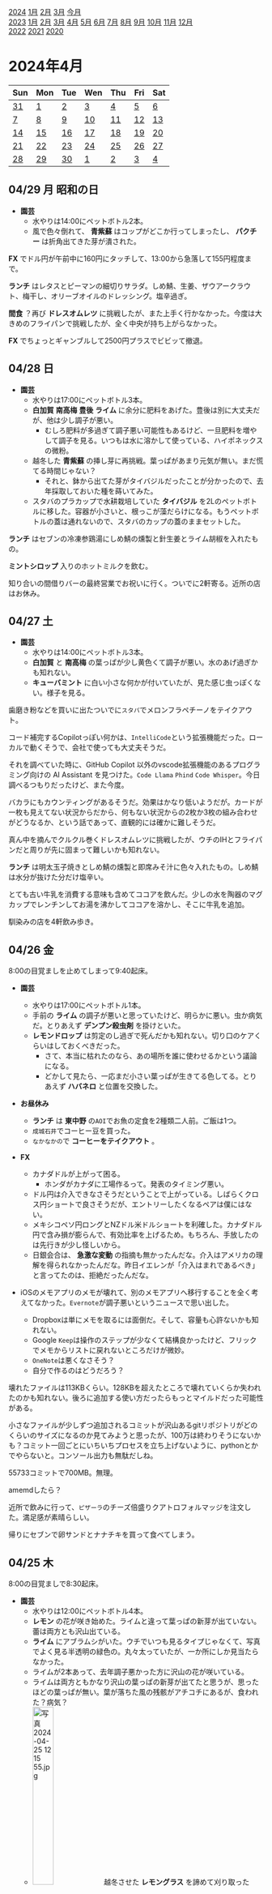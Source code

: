 [2024](README.md#2024) [1月](2024-01.md) [2月](2024-02.md) [3月](2024-03.md) [今月](2024-04.md)  
[2023](README.md#2023) [1月](2023-01.md) [2月](2023-02.md) [3月](2023-03.md) [4月](2023-04.md) [5月](2023-05.md) [6月](2023-06.md) [7月](2023-07.md) [8月](2023-08.md) [9月](2023-09.md) [10月](2023-10.md) [11月](2023-11.md) [12月](2023-12.md)  
[2022](README.md#2022) [2021](README.md#2021) [2020](README.md#2020)  

2024年4月
=========

|Sun|Mon|Tue|Wen|Thu|Fri|Sat|
|---|---|---|---|---|---|---|
|[31](2024-03.md#0331-日)|[1](#0401-月)|[2](#0402-火)|[3](#0403-水)|[4](#0404-木)|[5](#0405-金)|[6](#0406-土)|
|[7](#0407-日)|[8](#0408-月)|[9](#0409-火)|[10](#0410-水)|[11](#0411-木)|[12](#0412-金)|[13](#0413-土)|
|[14](#0414-日)|[15](#0415-月)|[16](#0416-火)|[17](#0417-水)|[18](#0418-木)|[19](#0419-金)|[20](#0420-土)|
|[21](#0421-日)|[22](#0422-月)|[23](#0423-火)|[24](#0424-水)|[25](#0425-木)|[26](#0426-金)|[27](#0427-土)|
|[28](#0428-日)|[29](#0429-月)|[30](#0430-火)|[1](2024-05.md#0501-水)|[2](2024-05.md#0502-木)|[3](2024-05.md#0503-金)|[4](2024-05.md#0504-土)|

04/29 月 昭和の日
--------

- __園芸__
  - 水やりは14:00にペットボトル2本。
  - 風で色々倒れて、 __青紫蘇__ はコップがどこか行ってしまったし、 __パクチー__ は折角出てきた芽が潰された。

__FX__ でドル円が午前中に160円にタッチして、13:00から急落して155円程度まで。

__ランチ__ はレタスとピーマンの細切りサラダ。しめ鯖、生姜、ザウアークラウト、梅干し、オリーブオイルのドレッシング。塩辛過ぎ。

__間食__ ？再び __ドレスオムレツ__ に挑戦したが、また上手く行かなかった。今度は大きめのフライパンで挑戦したが、全く中央が持ち上がらなかった。

__FX__ でちょっとギャンブルして2500円プラスでビビッて撤退。

04/28 日
--------

- __園芸__
  - 水やりは17:00にペットボトル3本。
  - __白加賀__ __南高梅__ __豊後__ __ライム__ に余分に肥料をあげた。豊後は別に大丈夫だが、他は少し調子が悪い。
    - むしろ肥料が多過ぎて調子悪い可能性もあるけど、一旦肥料を増やして調子を見る。いつもは水に溶かして使っている、ハイポネックスの微粉。
  - 越冬した __青紫蘇__ の挿し芽に再挑戦。葉っぱがあまり元気が無い。まだ慌てる時間じゃない？
     - それと、鉢から出てた芽がタイバジルだったことが分かったので、去年採取しておいた種を蒔いてみた。
  - スタバのプラカップで水耕栽培していた __タイバジル__ を2Lのペットボトルに移した。容器が小さいと、根っこが藻だらけになる。もうペットボトルの蓋は通れないので、スタバのカップの蓋のままセットした。

__ランチ__ はセブンの冷凍参鶏湯にしめ鯖の燻製と針生姜とライム胡椒を入れたもの。

__ミントシロップ__ 入りのホットミルクを飲む。

知り合いの間借りバーの最終営業でお祝いに行く。ついでに2軒寄る。近所の店はお休み。

04/27 土
--------

- __園芸__
  - 水やりは14:00にペットボトル3本。
  - __白加賀__ と __南高梅__ の葉っぱが少し黄色くて調子が悪い。水のあげ過ぎかも知れない。
  - __キューバミント__ に白い小さな何かが付いていたが、見た感じ虫っぽくない。様子を見る。

歯磨き粉などを買いに出たついでに`スタバ`でメロンフラペチーノをテイクアウト。

コード補完するCopilotっぽい何かは、`IntelliCode`という拡張機能だった。ローカルで動くそうで、会社で使っても大丈夫そうだ。

それを調べていた時に、GitHub Copilot 以外のvscode拡張機能のあるプログラミング向けの AI Assistant を見つけた。`Code Llama` `Phind` `Code Whisper`。今日調べるつもりだったけど、また今度。

バカラにもカウンティングがあるそうだ。効果はかなり低いようだが。カードが一枚も見えてない状況からだから、何もない状況からの2枚か3枚の組み合わせがどうなるか、という話であって、直観的には確かに難しそうだ。

真ん中を摘んでクルクル巻くドレスオムレツに挑戦したが、ウチのIHとフライパンだと周りが先に固まって難しいかも知れない。

__ランチ__ は明太玉子焼きとしめ鯖の燻製と即席みそ汁に色々入れたもの。しめ鯖は水分が抜けた分だけ塩辛い。

とても古い牛乳を消費する意味も含めてココアを飲んだ。少しの水を陶器のマグカップでレンチンしてお湯を沸かしてココアを溶かし、そこに牛乳を追加。

馴染みの店を4軒飲み歩き。

04/26 金
--------

8:00の目覚ましを止めてしまって9:40起床。

- __園芸__
  - 水やりは17:00にペットボトル1本。
  - 手前の __ライム__ の調子が悪いと思っていたけど、明らかに悪い。虫か病気だ。とりあえず __デンプン殺虫剤__ を掛けといた。
  - __レモンドロップ__ は剪定のし過ぎで死んだかも知れない。切り口のケアくらいはしておくべきだった。
    - さて、本当に枯れたのなら、あの場所を誰に使わせるかという議論になる。
    - どかして見たら、一応まだ小さい葉っぱが生きてる色してる。とりあえず __ハバネロ__ と位置を交換した。

- __お昼休み__
  - __ランチ__ は __東中野__ の`AOI`でお魚の定食を2種類二人前。ご飯は1つ。
  - `成城石井`でコーヒー豆を買った。
  - `なかなかの`で __コーヒーをテイクアウト__ 。

- __FX__ 
  - カナダドルが上がって困る。
    - ホンダがカナダに工場作るって。発表のタイミング悪い。
  - ドル円は介入できなさそうだということで上がっている。しばらくクロス円ショートで良さそうだが、エントリーしたくなるペアは僕にはない。
  - メキシコペソ円ロングとNZドル米ドルショートを利確した。カナダドル円で含み損が膨らんで、有効比率を上げるため。もちろん、手放したのは先行きが少し怪しいから。
  - 日銀会合は、 __急激な変動__ の指摘も無かったんだな。介入はアメリカの理解を得られなかったんだな。昨日イエレンが「介入はまれであるべき」と言ってたのは、拒絶だったんだな。

- iOSのメモアプリのメモが壊れて、別のメモアプリへ移行することを全く考えてなかった。`Evernote`が調子悪いというニュースで思い出した。
  - Dropboxは単にメモを取るには面倒だ。そして、容量も心許ないかも知れない。
  - Google `Keep`は操作のステップが少なくて結構良かったけど、フリックでメモからリストに戻れないところだけが微妙。
  - `OneNote`は悪くなさそう？
  - 自分で作るのはどうだろう？

壊れたファイルは113KBくらい。128KBを超えたところで壊れていくらか失われたのかも知れない。後ろに追加する使い方だったらもっとマイルドだった可能性がある。

小さなファイルが少しずつ追加されるコミットが沢山あるgitリポジトリがどのくらいのサイズになるのか見てみようと思ったが、100万は終わりそうにないかも？コミット一回ごとにいちいちプロセスを立ち上げないように、pythonとかでやらないと。コンソール出力も無駄だしね。

55733コミットで700MB。無理。

amemdしたら？

近所で飲みに行って、`ピザーラ`のチーズ倍盛りクアトロフォルマッジを注文した。満足感が素晴らしい。

帰りにセブンで卵サンドとナナチキを買って食べてしまう。

04/25 木
--------

8:00の目覚ましで8:30起床。

- __園芸__
  - 水やりは12:00にペットボトル4本。
  - __レモン__ の花が咲き始めた。ライムと違って葉っぱの新芽が出ていない。蕾は両方とも沢山出ている。
  - __ライム__ にアブラムシがいた。ウチでいつも見るタイプじゃなくて、写真でよく見る半透明の緑色の。丸々太っていたが、一か所にしか見当たらなかった。
  - ライムが2本あって、去年調子悪かった方に沢山の花が咲いている。
  - ライムは両方ともかなり沢山の葉っぱの新芽が出てたと思うが、思ったほどの葉っぱが無い。葉が落ちた風の残骸がアチコチにあるが、食われた？病気？
  - <img src='images/%E5%86%99%E7%9C%9F%202024%2D04%2D25%2012%2015%2055.jpg' alt='写真 2024-04-25 12 15 55.jpg' width='30%'> 越冬させた __レモングラス__ を諦めて刈り取ったら、まだ水分が沢山ある茎があったので、もう少し放置してみる。
  - <img src='images/%E5%86%99%E7%9C%9F%202024%2D04%2D25%2012%2008%2000.jpg' alt='写真 2024-04-25 12 08 00.jpg' width='30%'> __カレーリーフ__ の芽がお盛ん。もう小さな蕾が出始めているが去年もこんなタイミングだったっけ？

風乾したまま寝てしまって、起きてから __しめ鯖__ を __燻製__ した。かなり乾いてしまっていて、どうかと思った。かなり硬い。ヒスタミンが大量に出来てないといいけど、お酢で失活してるといいな。

今日はまた工事の音が一段と激しい。

久しぶりに __コーヒー__ を淹れた。

vscodeでの範囲選択の開始と終了は、`Set Selection Anchor`と`Select From Anchor to Cursor`。

しめ鯖の燻製で、チップが結構燃え残ったので、 __クルミ__ と __カシューナッツ__ も燻製した。クルミは生で、カシューナッツはローストしてから。

__ランチ__ は`まいばすけっと`の冷凍クラムチャウダーでうどんを150g。

刈り取った __レモングラス__ の中からフレッシュな部分を選んでハーブティーにした。

__晩飯__ はしめ鯖と生姜の和え物とレタスとピーマンと固ゆで卵を和えたもの。ぼやけた味。

カナダドル調子良過ぎ。

近所に飲みに行って帰りにセブンでナナチキを買って食べてしまい、帰ってから具沢山味噌汁を作って食べてしまう。

04/24 水
--------

目覚ましを掛け忘れて12:00起床。

水やりは13:00に少しだけ。

最近また据え付けのIH調理器の調子が悪い。

__ランチ__ はぶっかけうどん200g。レタスの細切りとしめ鯖と明太子と卵と生姜と自家製麺つゆ。

C++で演算子オーバーロードに`static`を付けられないことを知らなかった。  
https://cpprefjp.github.io/lang/cpp23/static_operator.html

`#elif`ってなかったんだっけ？`#elifdef`が無かったから`#if'の条件も統一感のために`defined()`を使うようにしていた経験から、元々あったのではないかと思うんだけど。  
https://cpprefjp.github.io/lang/cpp23/add_support_for_preprocessing_directives_elifdef_and_elifndef.html

__スペルチェッカー__ のプログラム言語の辞書に`elifdef`とかを __追加して欲しい__ 。オープンソースなので、 __自分で追加して貢献すべき__ なのだろうが。

__晩飯__ は即席コンソメスープに冷凍餃子とワカメとザウアークラウトと生姜のみじん切りを入れたもの。

__しめ鯖__ を __燻製__ にすべく、サーキュレーターで風乾。

04/23 火
--------

目覚ましを掛け忘れて工事の音で9:00起床。

水やりは室内だけ。昨晩は雨。

__しめ鯖__ が届いたが、食べ切れない気がしてきた。200gずつ5回なら行けそうな気がしてたが、どうだろうか。とりあえず燻製しておこうか。

- __ランチ__ は明太バター釜玉うどん150g。
  - Apple Watchのタイマーが途中で止まっていて、茹で時間が分からなくなった。釜玉なら、もう少し茹でた方が良かっただろう。

<details><summary>C#でメンバの属性だけが違うクラスを作りたい。</summary>

が、これがコンパイルが通らない。まあ分かるけど。
```cs
public class Class<TAttribute> where TAttribute : Attribute
{
  [TAttribute]
  public int member;
}
```
</details>

vscodeでのAIっぽい補完ってのは、AIではないような気がしてきた。LLMにしては提案の範囲が狭い。それでもIMEのクラウド予測変換程度には提案してくる気がする。

PCで音楽を昨日の夜からずっと流しっぱなしだったかも知れない。

知り合いの誕生日で東中野で一杯。近所に寄って帰宅。

04/22 月
--------

8:00の目覚ましで9:20起床。

水やりは屋内の鉢だけ。

__ランチ__ は一蘭に冷凍餃子とサラダチキンと卵。`まいばすけっと`のサラダチキンを加熱して食べたら食感が良くて美味しい。

ペットボトルの水は、時間経過で減るそうだ。水分子がペットボトルを透過できるからだという。以前サンペレグリノというイタリアのスパークリングウォーターを買い置きしていたが、放置しておくとボトルがへこむ。炭酸が抜けたのだと思っていたが、気体を透過するなら気圧は外と変わらないハズだ。水分子だけが外に透過して、気体が中に入らないからへこむのか。

__晩飯__ はランチの一蘭の残りのスープで春雨とワカメを戻したものと、缶詰の焼き鳥塩味。

- 通販で注文した __うどん__ が届いた。
  - そのために、 __麺つゆ__ を作ろうと思っていたが、日本酒を買いに行く重い腰が上がらなかった。
  - 1kg1000円で高くはないし、日持ちもするからいいな、試してみたいな、と思ったが、今になってみると、自分で打っても良かったな。

`マルマンストア`に料理酒と生姜と明太子を買いに行った。明太子は釜玉に使う。

麺つゆを作った。副産物で佃煮ができるが、これを使い切るのがまた大変。

__夜食__ にスナック菓子と即席みそ汁に乾燥食材を入れたもの。

__FX__ 加ドルが順調で憎らしい。

04/21 日
--------

- __園芸__
  - 水やりは15:00にペットボトル1本。雨。
  - スーパーで買った __ピーマン__ の種をハイドロボールに蒔いてみた。

__ランチ__ はサラダと冷凍餃子と目玉焼き。

まいばすとファミマで買い物。

__晩飯__ はサラダとおにぎり2つ。

近所で晩酌。

04/20 土
--------

- __園芸__
  - 水やりは14:00にペットボトル4本。
  - __パクチー__ が芽を出した。
  - __梅__ の実が1つ落ちた。風邪で鉢が倒れるので、そのせいだろう。

- __燻製__
  - マグカップにチップを入れて燻製してみたが、酸素不足で十分な煙が出ない。
  - 火が消えてすぐに温度が低下してしまうのも原因だろうから、マグカップに別の熱源を入れて、それでチップを加熱するようにしたら上手く行く可能性があるが、丁度良い熱源を思い付かない。そういう使い方のできる電熱線の器具が手に入るといいのだけど。

__太陽電池__ で __エアレーション__ する器具がウィッシュリストに入っていて、水耕栽培で試してみたい。配置場所が難しいけど。

__晩飯__ は一蘭の乾麺に冷凍餃子と卵とワカメを入れたものと、残しのスープで春雨を戻したもの。自家製紅ショウガを足してみたが素晴らしい。

04/19 金
--------

9:00の目覚ましで9:30起床。8:40に目覚ましなしで一度目を覚ましたが、起き上がれなかった。

- __園芸__
  - 水やりは18:00にペットボトル4本。
  - __タイバジル__ をシャワーした。

`酔拳`の英語名は"Drunk Monkey"だっけ"Drunk Dragon"だっけ？と思ったら、日本では「ドランクモンキー 酔拳」という名前だが英語圏では`Drunken Master`という名前で公開されたらしい。

__ランチ__ はサラダ。レタスの細切りとザウアークラウトとピーマンと乾燥こんにゃく麺とワカメとダイスカットしたサラダチキンに、ライム胡椒をレモン果汁とオリーブオイルで伸ばしてチューブニンニクとコショウを足したもので和えた。ザウアークラウトも塩気があるので、塩辛くなり過ぎて、それでこんにゃく麺とワカメを足した。

自家製の __ライムジャム__ と __ミントシロップ__ を炭酸で割って飲んだ。かなり伸ばしても美味しい。ミントシロップは少し変な舌触りがする。なんだろうか？

昨日 __ベトナム食材店__ で買って忘れてた良く分からない食べ物を __間食__ に食べる。プラカップに透明な薄い板状のものに赤い粉をまぶしたものが沢山入っている。その上に、青ネギや乾燥海老やアレコレが入っている。お湯をかけて食べてみると、求肥のようなベトベトしたものになった。まあまあ美味しい。

__FX__ で午前中にイスラエルのシリア攻撃で円高になって、ドルの買い場を期待してたが、夕方にはほとんど戻った。それとは別にメキシコが調子悪くて含み損。

- __お出掛け__
  - 今日も __ココナッツ__ を買いに __北新宿__ の __大久保通り__ の __ベトナム食材店__ `スアンショップ`へ行った。昨日のココナッツは全部配ってしまった。
    - 冷蔵庫にタピオカのようなスイーツが売っていて、気になっていたので買った。
    - あとはおつまみをいくつか。
  - 近所の飲み屋に差し入れして一杯。

04/18 木
--------

目覚ましを掛け忘れて8:00起床。小便に行って、そのまま起きた。こうありたい。

- __園芸__
  - 水やりは9:00にペットボトル2本。
  - __豊後__ の葉っぱが、下と上にだけ付いている。
  - __サラダほうれん草__ が出てきた。

資源ゴミが8:20にすでに回収されていた。

塩卵をビニール袋で漬けていたが、水が漏れていた。他で漏れた覚えはないんだけど。塩分が濃いから？それとも口が甘かった？

__紅ショウガ__ を試食してみたが、もう十分に漬かっていた。かなり塩辛い。元の梅酢が自家製で塩分濃度高めだからね。

大根のザウアークラウトはまだ微妙。辛味も抜けてないし、少し糠臭いだけの大根。

__ランチ__ はポテチと塩卵とシャウエッセン。

ランチはかなり足りなかったが、空腹を我慢してたらやり過ごすことが出来た。

- __晩飯__ は通販のラーメンとサラダ。
  - 通販のラーメンは半生タイプの久留米ラーメンだって。青ネギを散らして。味変に、ニンニク、豆板醤、 __紅ショウガ__ を順次投入。それぞれ美味しい。紅ショウガはこのために作った。
  - サラダはレタスの細切りとザウアークラウトに、ツナ缶とライム胡椒で味付けしたもの。ライム胡椒は多少負けてた。

Yahooショッピングで、生クルミ700g1000円、白イチジク700g1100円と、イスラム横丁より安いのがあって驚いた。クルミは注文した。イチジクは買ったばかりなのでパス。

- __グラストップスモーカー__ という燻製器具があることを初めて知った。
  - 袋にチューブで煙を送る装置は、 __スモーキングガン__ とか __スモークインフューザー__ とか言うらしい。
    - コッチだけあれば、グラスにも煙を送り込めるんだじゃなの？
    - と思ったが、むしろグラストップスモーカーをビニール袋の中で炊くことが出来るのでは？また、袋に煙を詰めて、その煙をストローやチューブでどこかに送り込むことも出来るだろう。
    - この手の装置は、ファンで煙を送り込むことが、その本質らしい。
  - いやいや、 __マグカップの中でチップを燃やす__ だけでいいのでは？で、穴の付いた蓋をして。
    - 底が加熱され過ぎる、ということなら、 ハイドロボールを敷いたら良い。そうするとチップが間に落ちるのが面倒かも知れないが、 __ハイドロボールにアルミ箔を乗せ__ たらどうか。 __蓋もアルミ箔__ でいいだろう。

- __お出掛け__
  - `ダイソー`で __燻製__ のためのマグカップとチューブとストローを購入。
  - __ココナッツ__ を買いに __北新宿__ の __大久保通り__ の __ベトナム食材店__ `スアンショップ`へ行った。
    - 以前にここでココナッツを買って飲み屋に差し入れて、その時はジュースだけ飲んで残りを捨てたが、内側を削ってココナッツが取れること、それを細かくして煮るとココナッツミルクが取れることを知って試したい。
    - ついでに面白そうなものを色々買った。
  - `雑談`と`ハッカーズバー`と`VIVO`に今日の戦利品を差し入れ。

04/17 水
--------

4:00に起床してそのまま眠れず。

- __園芸__
  - __茗荷__ を室内に入れた。芽が4本出てる。
  - __ハバネロ__ が頻繁に倒れるので、柵に寄せてもたれさせた。日照の良いところに置きたいが、店頭対策をしないと。
  - 手前の __ライム__ の葉に小さな黒い粒々。虫？汚れ？一応木酢液を掛けておいた。
  - __タイバジル__ にカイガラムシ。家を出る直前に見つけたので、可能なら帰宅後、でなければ後日。

`スタバ`でアメリカーノのグランデ、ショット2つ追加。

__ランチ__ は社食。

- C#で整数回の単純なループ。
  - ```cs
    foreach (var _ in Enumerable.Range(, 3)) {}
    ```
    これでは`var`が省けないのが悲しい。そして、タプルじゃないのでループ変数に代入可能。それじゃ`Enumerable.Range()`使う意味が無い。
    ```cs
    foreach ((i, _) in Enumerable.Range(1, 3).Select(0, 3)) {}
    ```
    はちょっとやり過ぎに感じる。普通に`for (int i = 0; i < 3; ++i) {}`だね。

検証用の一時的なコードだけど、後で再び検証したくなるかも知れないから残しておきたい。コメントアウトすると、その内にコンパイルが通らなくなってしまう。関数に切り分けて呼ばないようにしたいのだが、余計な警告が出る。悲しい。

__飯田橋__ まで歩いて、の`Frank's`で一杯。電車で帰宅。

04/16 火
--------

8:00の目覚ましで9:30起床。

- __園芸__
  - 水やりは12:00にペットボトル2本。
  - __ハバネロ__ が強風で倒れていた。それとは別に、あまり新芽が付かない、実の萎れ始めた枝を切った。

- __FX__ 昨日のアメリカの物価指数が良くて、またドル円が上がった。先週のCPIの前に買っていたら、かなり儲かった。まあ、そのつもりは無かったけど。
  - その先週のCPIまで、長いことダラダラした展開だったけど、どうやら155円で介入があるかどうか試さずにはいられない、という気分のようだ。
  - 一応、151.5円と150.5円に指値の買いを1枚ずつ入れておいた。介入で5円下がるとして、いくらか余裕のあるところ。

`まいばすけっと`にレタスを買いに行く。

- __ランチ__ はレタスの細切りに`天下一品`のレトルトカレーを掛けて、卵と豆腐とキャベツのザウアークラウトを乗せたもの。
  - 卵と豆腐とレトルトカレーを同じ小鍋で温めたが、もっと長時間加熱すべきだった。

- __ザウアークラウト__
  - キャベツのを引き上げた。もっと臭いかと思ったけど、そうでもなかった。
  - __大根__ を1.6kg仕込んだ。それまでの漬け汁も使用。
    - 仕込んでる時に、塩がかかっただけのを食べてみたが十分に美味しい。塩大根アリかも。
    - 大根は先週の半ばにおつとめ品を2本買って、しばらく放置していた。少し表面がしおれていた。

大根は程々のサイズのが2本あって、ザウアークラウトには1本半使った。残りは __割り干し大根__ に。サーキュレーターの掃除をした。

お __茶__ を淹れた。袋に新茶と書いてあるから、おおよそ一年前のものだ。今年はあまりお茶を飲まなかったのだな。

- 冷凍のしめ鯖が1kg2280円だというので、重量比で安いと思い、少し前にYahooショッピングで買った。
  - `肉のハナマサ`あたりで冷凍の鯖フィレを買ったら、グラム単価はいくらだろう？そして、冷凍の鯖を買って来て自宅でしめ鯖を作った方が安いかも知れない？
  - でも衛生的にどうだろう？と思って検索してみると、そんなに悪くないようだ。とは言うものの、検索結果はアニサキスへの言及ばかり。加熱用として、冷凍までの扱いが悪いとしたら？
  - 鯖での食中毒だと、アニサキス以外ではヒスタミン中毒が多いと思い、調べてみた。ヒスタミン中毒は、加熱しても冷凍しても壊れないそうで、加熱した鯖で中毒のニュースが少ないのだから、ヒスタミン中毒については心配せずとも良さそうだ。

- __お出掛け__ 。冷凍のサバの相場を知りたいので、`業務スーパー`と`肉のハナマサ`がある __新大久保__ 界隈へ。
  - __イスラム横丁__ の`ナスコ`で乾燥白イチジクとレトルトカレーを購入。
  - `業務スーパー`2軒と`ハナマサ`一軒見て、冷凍のサバはザックリ100g100円前後なのかな？ハナマサは目方が分からなかったので、その内に買って量ってみたい。
  - __晩飯__ は、昔から __歌舞伎町__ で朝までやってるスッポン出汁のラーメン屋さんの`利しり`でオロチョンラーメンとおつまみと瓶ビール。おつまみのチャーシューがデカくて気前良い。ラーメンも大きい。丼で顔が洗えるサイズ。
  - 歩いて行って歩いて帰った。

04/15 月
--------

8:00の目覚ましで9:50起床。

リモート出社。

__コーヒー__ をプレスで淹れた。

C#の`Exception.StackTrace`メンバが文字列で、ジェネリクスの型パラメータが展開されていなくて往生。`T`がなんなの。

__ランチ__ は乾麺の`一蘭`に卵を入れたものと、残り汁で豆腐と春雨を煮たもの。一蘭は一食400円程度とまあまあの値段だが、乾麺の割にコシが良いし、スープも目方があって頑張って作ってそうだ。

アイスココアに __ミントシロップ__ を入れて飲んでみた。悪くない。

- __お出掛け__ 。今朝ジーンズをはく時に親指を引っ掛けて破いたので、新しいのを買いに __高田馬場__ へ行く。
  - __東中野__ で一杯。
  - `ジーンズメイト`でジーンズを購入。ストレッチ素材のが欲しくて、それがたまたま割引でラッキー。でも微妙に股が浅いかも。
  - 中華居酒屋？`小満`で __晩酌__ 。
  - 近所で常連の差し入れの蟹をご馳走になって帰宅。

04/14 日
--------

東京都の新型コロナ情報のサイトの更新が止まってた。推移を見れるのは面白かったんだけど。

色々したかった、せめて大根は __ザウアークラウト__ にしたかったが、ダラダラした。

- __お出掛け__
  - `モモガルテン`でコーヒーを飲んだ。
  - `万作`という小料理屋？で一杯。差し入れをテイクアウト。
  - `VIVO`に差し入れして一杯。謎肉も差し入れ。
  - `木瓜`という店が無くなっていた。
  - `雑談`で一杯。謎肉も差し入れ。
  - `アスタエルゴ`の間借りワインバーで一杯。謎肉も差し入れ。
  - 近所に寄って帰宅。

04/13 土
--------

- __園芸__
  - 水やりは15:00にペットボトル3本。
  - __ホップ__ のつるが __カレーリーフ__ に巻き付いていたので離した。
  - __ホーリーバジル__ を収穫した。葉っぱはナンプラー漬けでの保存を試してみる。花穂はハーブティー用に乾燥させる。
  - __パーライト__ に蒔いた __ベビーリーフ__ が芽を出した。室内で育てるつもりで、ホーリーバジルが日照を遮っていたので収穫した。
  - __ハイドロボール__ に __パクチー__ と __サラダほうれん草__ を蒔いてみた。パクチーは遅いしほうれん草は早過ぎる。

__ランチ__ は __ホーリーバジル__ の一部を使った __謎肉ガパオ__ 。謎肉はお湯で戻して使った。去年乾燥させた __レモンドロップ__ も一緒にお湯に漬けておいた。放置していたレモンドロップは種がカビていたが、コレはサーキュレーターで乾燥させていて、大丈夫だった。

iPhoneのメモの家計簿が壊れた。こないだも壊れたんだけど、つまりそれなりの確率で起きるということだ。多分大き過ぎることが問題だと思うので、毎年新しいメモにすることにした。

家計簿を付けているのはいいんだけど、集計機能が無い。以前から作りたいと思っているんだけど、重い腰が上がらない。

__東中野__ と近所で何軒か寄って一杯。

04/12 金
--------

目覚ましを掛け忘れて寝坊して遅刻。9:30に出社していなければならなかったが、直前に起床して10:30到着。

- 歩いて帰る。
  - 職場の1Fの`クラフトロック`で一杯。
  - 浜松町まで歩いて`デビルクラフト`で一杯。
  - その近くの`KOIKOI`で一杯。
  - 電車で __新宿__ に移動して東南口の`ドンキホーテ`で謎肉を購入。
  - __歌舞伎町__ の`パインテール2990`で __晩酌__ 。
  - __ゴールデン街__ で3軒。その内1軒には謎肉を差し入れ。
  - タクシーが捕まらない。景気が良くなったということだろう。
  - 自宅まで歩く。
  - 大久保の`ディアブロ`で一杯。
  - 近所に色々差し入れして一杯やって帰宅。

04/11 木
--------

8:00の目覚ましを9:00に掛け直して10:10起床。

- __園芸__
  - 水やりは15:00にペットボトル2本。
  - __ハバネロ__ の支柱を増やしたが、もっと太い支柱が必要だし、あの鉢では支柱を支えられるか心配だ。
  - __茗荷__ の芽が出てきた。日陰でも育つ植物なので、その内に本棚へ移動する。

リモート出社。

__ランチ__ はレタスの細切りにツナ缶の卵とじを乗せて[こないだの失敗したマヨネーズ](#0409-failed-mayo)を掛けたもの。

マヨネーズは冷蔵庫で冷やしたせいか、かなりとろみがついていた。これで十分なんだけど、手作りする時というのはその場で食べたいからなので、冷やす必要があるというのはどうも。それと、出汁巻きやチャーハンのレシピでマヨネーズを入れるのは多分乳化のミセルがあることによるものだと思うので、それとは別物になる。

マヨネーズを作るのに、ミルクフォーマーで行けるだろうか？こないだはダメだったが、ハンドブレンダーでもだめだったので、それどころではない。それで、今のハンドブレンダーは小瓶に入らないので、小型のハンドブレンダーをAmazonで検索したが、その前に、ハンドミキサーに片方だけビーターを付けて試した方がいいことに気付いて購入をやめた。イイ感じに保存瓶に入る。

そうか、首相訪米は、為替介入への了解を得た可能性があることを示しているのか。

[3/7に漬けたキャベツの __ザウアークラウト__](2024-03.md#0307-sauerkraut)が、ようやく気泡を出さなくなった。第一段階の最終到達地点？次の段階があるのか知らないけど。

久々に、お __茶__ を淹れた。

- __お出掛け__
  - 近所のもつ焼き屋`なべや`で __晩酌__ 。
  - `松屋`の期間限定の牛肉のエスニック炒めと明太タルタルチキンをテイクアウト。
  - 近所に差し入れして帰宅。

04/10 水
--------

7:30の目覚ましで8:30起床。強烈に眠い。

水やりは9:00にペットポトル1本。昨日は雨。風邪でフェンネルとハバネロの鉢が落ちていた。

出勤途中に`スタバ`で季節限定のオリアートコールドブリューをテイクアウト。オリーブオイル入り。僕は嫌いじゃない。

__ランチ__ は社食。

__三越本店__ 地下で __コーヒーをテイクアウト__ 。モカマタリ。鼻の調子が悪いかも知れない。

C#の`Type.FullName`が`[CanBeNull]`ってヒドくない？

どこかにあってもおかしくないと思っていた[`ArgumentNullException.ThrowIfNull()`](https://learn.microsoft.com/en-us/dotnet/api/system.argumentnullexception.throwifnull)が、こんなところにあった。

それとは別に[`ThrowHelper.ThrowArgumentNullException()`](https://learn.microsoft.com/en-us/dotnet/api/microsoft.toolkit.diagnostics.throwhelper.throwargumentnullexception)というのがあるそうで、条件判定はついていないが、`new` や `throw`が無くなるので、ILや、JIT後のコードが小さくなるそうだ。

会社の自販機でミックスナッツを買って食べた。

- 飲んで帰る。
  - __神田__ の`小籠包マニア`で晩酌。屋外の席になって、望むところだと思ったが、思ったよりも寒かった。小籠包が4つからで、一人だと沢山の種類を食べられない。盛り合わせがあるといいんだけど。
  - `ミッケラー`で一杯。
  - 近所に寄って帰宅。セブンの総菜を買って食べてしまう。

04/09 火
--------

8:00の目覚ましで9:10起床。

水やりを忘れた。

__ランチ__ は即席スープに謎肉とワカメと乾燥こんにゃく麺を入れたもの。

C#のクラスの属性の一覧を得る方法が見つからない。クラスを探すプログラムを書いていて、属性の名前で絞り込みたいが、見つからない。`Assembly`, `Module`, `MemberInfo`, `ParameterInfo` に対しては `Attribute.GetCustomAttributes()` があるんだけど。と思ったら、`Type`は`MemberInfo`を継承していた。[そういえば以前にも同じことで躓いた気がする。探したら、躓きとは違うけど見つかった](2023-08.md#0829-MemberInfo)。

C#コードを書いてたら、急にvscodeでCopilotが動いてるかのようなサジェスチョンが出るようになった。今回のは機密に関係ないことだからいいんだけど、何かどこかに送信してない？大丈夫？僕は、少なくともGitHub Copilotの料金は払ってないからソレではない。また、拡張機能も削除したハズ。一体何だろう。

__ミントシロップ__ の炭酸割りにレモン果汁を入れて飲んだ。

__晩飯__ はレタスと豆腐にライム胡椒マヨネーズもどきを和えたもの。

<></a id="0409-failed-mayo">ライム胡椒を作った時に、ミルサーなどの容器に付いた残りをレモン果汁で洗って集めたものを保存してあって、それを調味料に使おうと思っていて、マヨネーズにしようとした。失敗して、固まらなかった。まずは、卵黄だけにしたら良かった。卵の温度を上げようとしてレンジに掛けたら暖め過ぎたと思う。ある程度レシチンが失活したのではないか。ミルクフォーマーで上手く行かなかったからハンドブレンダーも使ったがダメだった。

新ショウガを刻んで梅酢に漬けて __紅ショウガ__ を仕込んだ。

__煮干しの酢漬け__ を仕込んだ。いいおやつになるし、出汁の出たお酢も美味しい。以前の瓶は金属製の蓋が酸で解けたようなので、今回はシリコンパッキン付きのガラス蓋の瓶にする。

__夜食__ に即席みそ汁に冷凍餃子とワカメとこんにゃく麺を入れたものを食べた。

04/08 月
--------

目覚ましを掛け忘れて9:40起床。

最近、起床時に眠くてしょうがない、話に聞くブレインフォグのような症状が無い。暖かくなったので窓を開けっぱなしにするようになったことが原因かも知れない。

- __園芸__
  - 水やりは15:00にペットボトル1本。
  - デンプン殺虫剤が見つかったので、昨日ハダニをシャワーした __ハバネロ__ に掛けた。
    - 当然あるだろうという場所にあったのに、なぜ昨日は見つからなかったのか。
    - その後シャワーで洗い流した。
  - スタバのプラカップで __水耕栽培__ している __ホーリーバジル__ の元気が無いので見てみたら、根っこが藻で一杯だった。容器が小さ過ぎると、こういうことになるんだな。2リットルペットボトルに移そう。
    - スタバのプラカップでの栽培は可愛らしくていいと思ってたんだけどな。

C#で`MemoryStream`への書き込みが反映されないと思ったら`Flush()`が必要なのだという。`MemoryStream`をそういう実装にする？

__ランチ__ はカップ麺に冷凍餃子と乾燥野菜を入れたもの。

- __お出掛け__ 。今日の目的は __大久保__ へ行ってドンキホーテで謎肉と、中華食材店で黒酢と紹興酒と豆板醤。豆板醤は、漬かりの浅い、豆鼓のようなメイラード反応の少ないのが欲しい。前はハナマサで買った。
  - `ドンキホーテ` __大久保店__ で、謎肉4つと色々購入。面白そうで欲しいものが他にもあったが、荷物が多くなるので適当に。
  - `海羽`という中華食材店が、この辺りで一番安いようなので最初に見たが、黒酢の種類が少ない。
  - `京和商店`という店で、 __紹興酒__ と __黒酢__ を購入。
  - `華僑服務社`で豆板醤を購入。1リットルは多いと思ったが、半額の500円で誘惑に負けた。陳健一の推薦文付き。
    - この店は、入りやすくて以前は一番使っていたが、後からできた新しい店の方が安い。
  - イスラム横丁でレトルトカレーや欲しイチジクを買いたかったが、すでに荷物が重いので諦めた。
  - 大久保駅の大久保通り側の信号を渡ってすぐの、ベトナム居酒屋`ニャウ`で __晩酌__ 。
    - ベトナムのビールを頼んだら、常温の瓶と、氷が入ったジョッキが来た。
    - 全体的に量が多い。この立地で1000円なら、と思ってると、かなりちゃんとした量で来る。
    - 鶏の足の冷製を頼んだら、かなり硬めの仕上がりで、食べるのが大変だった。
    - 特製ソーセージと、ホルモン入りのお粥を注文。お粥はメニュー表記は「おこわ」だったが果たして？普通にうるち米に思えたけど。
  - 3軒寄って帰宅。セブンに寄らずに済んだ。

04/07 日
--------

- __園芸__
  - 水やりは17:00にペットボトル3本。
  - __ハバネロ__ にハダニが付いたのでシャワーした。乾いたら今日の内にデンプン殺虫剤を掛けて、明日の朝にシャワーでもう一度流したい。
  - そろそろパクチーを蒔かないと。

- 園芸動画を見て過ごした。
  - 室内栽培用に __ニラ__ を植えたい。 __春菊__ も。水耕栽培にするか、鉢植えにするか。
  - ジェルボールで観葉植物を育てている動画があった。僕も再挑戦してみようかな？水耕栽培でいくらか大きくしてからの方がいいかな。

Steamで`Talos Principle`というパズルゲームが90%オフなのだが、面白いのだろうか？レビューにはパズルの面白さへの言及が少ない。

04/06 土
--------

- __園芸__
  - 水やりは15:00にペットボトル2本。
  - __ハバネロ__ と __タイム__ と __オレガノ__ の鉢上げをした。
  - __キューバミント__ の植え替えをしようと思ったが、まだ必要なさそうだった。かなり込み合ってるので __収穫__ した。
  - __ライム__ はまだ鉢上げしなくても大丈夫そうだった。手前のしか見てないけど。

- 少し前に黄色くなって落ちた __ライム__ で、 __ライム胡椒__ を仕込んだ。柚子胡椒のライムバージョン。
  - 黄色い品種の唐辛子の __レモンドロップ__ を使って黄色い仕上がりにしたい。が、塩分を加えるのに、ライムの塩漬けである __ライムのコンフィ__ を考えなしに使ってしまって、緑がかってしまった。
  - 唐辛子が乾燥気味なこともあるのか、ミルサーが全然回らない。レモン果汁を結構足した。

収穫した __キューバミント__ でシロップを作った。

- __お出掛け__
  - __東中野__ の間借りカレー[`サタデームルギーフィーバー`](https://www.instagram.com/saturday_murghi_feever/)で __晩飯__ 。
  - その辺と近所で5軒寄って帰宅。

沢山差し入れして、沢山食べてしまう。

04/05 金
--------

8:00の目覚ましで9:40起床。

リモート出社。

__ランチ__ はレタスの細切りにレトルトカレーとカブのザウアークラウトのみじん切りと新ショウガの千切りを和えたもの。カレーはハラル食材店`ナスコ`で買ったハイディチキンカレーというので、チーズ味で辛くて酸っぱい。

`std::unique_ptr<T>(new T())`じゃなくて`new`を書かずに済む方法があったと思ってたが、教えてくれるページに遭遇した。`std::make_unique<T>(...)`

ポインタ変数を`auto`で宣言する時、`auto*`で受けろだって。なるほど。  
https://chromium.googlesource.com/chromium/src/+/main/styleguide/c++/c++-dos-and-donts.md#do-not-use-to-deduce-a-raw-pointer

__FX__ は今週は平和な週だった。順調にマイナススワップを払ったということだ。

近所に飲みに行って、セブンには寄らずに帰ったが、お土産に貰ったパンを食べてしまう。

04/04 木
--------

8:00の目覚ましで10:10起床。眠い。まあまあ普通の時間に寝たのだけれど。

- __園芸__
  - 水やりは12:00に少しだけ。
  - __タイム__ と __オレガノ__ をベランダに出して鉢受け皿に乗せた。
    - 根が回っているので、植え替えが必要だ。植え替えは __ハバネロ__ と __ライム__ にも必要だ。
  - ベランダの枯れ葉をスコップでさらって、土置き場に移動した。
  - コップに挿し芽した __タイバジル__ が行方不明になった。

__コーヒー__ をプレスで淹れた。スタバの豆を濃い目で熱湯で淹れて、結構美味しい。

__FX__ はカナダドル(加ドル)が単独で上がるという迷惑な展開。米ドルより弱いだろうと思っていたのに、原油が上がったからだそうだ。

リモート出社。

- __昼休み__ に __お出掛け__ 。
  - スーパーでレタスとモヤシとチャーシューと牛乳とスナック菓子と洗濯洗剤を購入。謎肉は無かった。
  - `キャンティ`の冷凍自販機はまだ復活してなかった。
  - `松屋`で明太タルタルをテイクアウトしようと思ったが、混んでいたのでやめた。

__ランチ__ はカップ麺にモヤシとチャーシューと卵を乗せたもの。

C#で`IEnumerable`の次に制限がきついのは`ICollection`だと思っていたが、`Add()`や`Remove()`があった。それらも無いのは`IReadOnlyCollection`。

`Darkest Dungeon`がセールになっていて、DLC 4つ付きで865円のを購入した。いつか遊ぶのだろうか。

週末の足跡を日記に書くのが面倒で、コミットするのが久しぶり。

昼に買い物に行った時に、キャベツが高くて驚いたが、今実際に世間的に品不足で高いらしい。

近所に飲みに行って帰りにセブンで総菜を色々買って食べてしまう。

04/03 水
--------

8:00の目覚ましで10:10起床。

水やりはサボった。

__コーヒー__ をプレスで淹れた。

リモート出社。

__ランチ__ はスナック菓子。

__間食__ にカップ麺と冷凍餃子。

少し __ヨモギ__ 茶にしてみたが、ピンと来ない。ミントを茎毎使った時のような野菜っぽいふくらみが邪魔なので、ちゃんと乾燥してからの方が良いのかも知れない。

__晩飯__ はカップ麺と冷凍餃子と乾燥こんにゃく麺。

__夜食__ に即席スープに春雨とサラダチキンと冷凍餃子と乾燥野菜を入れたもの。

04/02 火
--------

目覚ましを掛けずに5:00起床。

- __園芸__
  - 水やりは15:00にペットボトル4本。
  - __白加賀__ の実は大きくなり始めた。__豊後__ の葉っぱが元気。
  - __ホップ__ の元気が凄い。こないだまで全然だったのに。
  - __ライム__ は2本とも新芽も花も調子が良さそう。実が付くといいけど。
  - __ハバネロ__ と、土曜に買った __タイム__ と __オレガノ__ を鉢上げするべきなんだけど、やる気が出なかった。

__コーヒー__ をプレスで淹れた。今日から`早川亭`のブレンド。

リモート出社。

__ランチ__ はカップ麺に冷凍餃子と卵を入れて煮たもの、とポテチ。

`まいばすけっと`に袋キャベツとチューブニンニクを買いに行った。謎肉も探したが無かった。

__晩飯__ はUber Eatsで`麺やはなび`の台湾混ぜそば。と袋キャベツ。


加湿器をそろそろ終わりにしてもいいと思うけど、片付ける前の掃除が面倒で放置してる。

キャベツのザウアークラウトが、まだ気泡を出す。カブの時は1週間程度で止まった。キャベツには糖分が多い？

__FX__ で、日銀の為替介入の話がネットニュースで盛り上がってる。152円での介入はアメリカの理解を得にくいと思う。が、念のために152円から5円下がった辺りに買い注文を入れておいた。介入するなら目の前でやって欲しいな。

シャワーを浴びるのに邪魔だったので、ビニール袋に入れて水に漬けていた収穫物を処理した。土曜に漬けて放置していて、腐ってしまったようで、手でより分けて半分ほどは捨てた。毎日水を替えていれば違ったのかも知れない。

__ペパーミント__ は砂糖で煮てシロップにした。 __ヨモギ__ は少し乾燥させた方がいいらしいのでサーキュレーターに乗せた。 __レモンドロップ__ は実を収穫して葉っぱは捨てた。

セブンでラーメンを買って食べた。ついでに近所の飲み屋に少し寄った。

04/01 月
--------

5:00に目を覚まして眠れなかった。

水やりはサボった。

__コーヒー__ をプレスで淹れた。味が分からないのでスタバの豆。

__朝食__ にカップ麺。

リモート出社。

__ランチ__ はカップ麺と一緒に冷凍餃子と乾燥ワカメと卵を煮たもの。

調子が悪くて夕方まで休憩を貰った。

__晩飯__ はUber Eatsで`麺やこころ`の台湾混ぜそば。

調子が悪くて早く寝た。久しぶりにDuolingoやってない。

<!-- cSpell:words KOIKOI Phind -->

